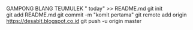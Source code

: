 GAMPONG BLANG TEUMULEK " today" >> README.md
git init                            
git add README.md 
git commit -m "komit pertama" 
git remote add origin https://desablt.blogspot.co.id
 git push -u origin master
